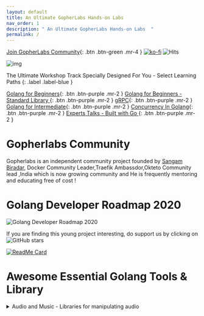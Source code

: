 ```yaml
---
layout: default
title: An Ultimate GopherLabs Hands-on Labs
nav_order: 1
description: " An Ultimate GopherLabs Hands-on Labs  "
permalink: /
---
```

[Join GopherLabs Community](https://discord.gg/S3GtFvT){: .btn .btn-green .mr-4 } [![ko-fi](https://www.ko-fi.com/img/githubbutton_sm.svg)](https://ko-fi.com/K3K0E60M) ![Hits](https://hitcounter.pythonanywhere.com/count/tag.svg?url=https%3A%2F%2Fgopherlabs.kubedaily.com%2F)

![img](https://raw.githubusercontent.com/sangam14/GopherLabs/master/img/gopher-official%20.png)


The Ultimate Workshop Track Specially Designed For You - Select Learning Paths 
{: .label .label-blue }

[Golang for Beginners](https://gopherlabs.kubedaily.com/Beginners/readme.html){: .btn .btn-purple .mr-2 } [Golang for Beginners - Standard Library ](https://gopherlabs.kubedaily.com/StandardLib/README.html){: .btn .btn-purple .mr-2 } [gRPC](https://gopherlabs.kubedaily.com/GRPC/README.html){: .btn .btn-purple .mr-2 } [Golang for Intermediate](){: .btn .btn-purple .mr-2 } [Concurrency In Golang](https://gopherlabs.kubedaily.com/Concurrency/){: .btn .btn-purple .mr-2 } 
[Experts Talks - Built with Go ](){: .btn .btn-purple .mr-2 } 

# Gopherlabs Community 

Gopherlabs is an independent community project founded by [Sangam Biradar](https://twitter.com/BiradarSangam/), Docker Community Leader,Traefik Ambassdor,Okteto Community lead ,India which is now growing community and He is frequently mentoring and educating free of cost ! 


# Golang Developer Roadmap 2020

 ![Golang Developer Roadmap 2020](https://raw.githubusercontent.com/sangam14/GopherLabs/master/img/golang-developer-roadmap.png)
 
If you are finding this young project interesting, do support us by clicking on ![GitHub stars](https://camo.githubusercontent.com/18d8913b395ef435e215d9b769e8867d939589dd/68747470733a2f2f696d672e736869656c64732e696f2f6769746875622f73746172732f73616e67616d31342f476f706865726c6162733f7374796c653d736f6369616c)


[![ReadMe Card](https://github-readme-stats.vercel.app/api/pin/?username=sangam14&repo=GopherLabs)](https://github.com/sangam14/GopherLabs)


# Awesome Essential Golang Tools & Library

<details><summary> Audio and Music - Libraries for manipulating audio </summary>
<table style="width:100%">

   <tr>
   <th> <a href="https://github.com/mewkiz/flac">
  <img align="center" src="https://github-readme-stats.vercel.app/api/pin/?username=mewkiz&repo=flac&theme=solarized-light"/>
</a>
 </th>
   <th>
   <a href="https://github.com/Comcast/gaad">
  <img align="center" src="https://github-readme-stats.vercel.app/api/pin/?username=Comcast&repo=gaad&theme=solarized-light"/>
</a>
  </th> 
  </tr>
  
  
  
</table>
</details>
